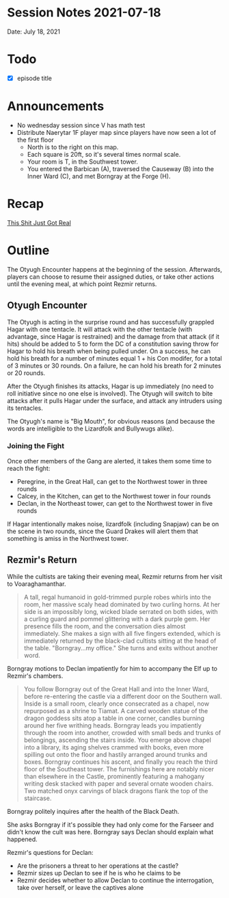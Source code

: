 # Session Notes 2021-07-18

Date: July 18, 2021

# Todo

- [x]  episode title

# Announcements

- No wednesday session since V has math test
- Distribute Naerytar 1F player map since players have now seen a lot of the first floor
    - North is to the right on this map.
    - Each square is 20ft, so it's several times normal scale.
    - Your room is T, in the Southwest tower.
    - You entered the Barbican (A), traversed the Causeway (B) into the Inner Ward (C), and met Borngray at the Forge (H).

# Recap

[This Shit Just Got Real](../../logbook/This%20Shit%20Just%20Got%20Real.md) 

# Outline

The Otyugh Encounter happens at the beginning of the session. Afterwards, players can choose to resume their assigned duties, or take other actions until the evening meal, at which point Rezmir returns.

## Otyugh Encounter

The Otyugh is acting in the surprise round and has successfully grappled Hagar with one tentacle. It will attack with the other tentacle (with advantage, since Hagar is restrained) and the damage from that attack (if it hits) should be added to 5 to form the DC of a constitution saving throw for Hagar to hold his breath when being pulled under. On a success, he can hold his breath for a number of minutes equal 1 + his Con modifer, for a total of 3 minutes or 30 rounds. On a failure, he can hold his breath for 2 minutes or 20 rounds.

After the Otyugh finishes its attacks, Hagar is up immediately (no need to roll initiative since no one else is involved). The Otyugh will switch to bite attacks after it pulls Hagar under the surface, and attack any intruders using its tentacles.

The Otyugh's name is "Big Mouth", for obvious reasons (and because the words are intelligible to the Lizardfolk and Bullywugs alike).

### Joining the Fight

Once other members of the Gang are alerted, it takes them some time to reach the fight:

- Peregrine, in the Great Hall, can get to the Northwest tower in three rounds
- Calcey, in the Kitchen, can get to the Northwest tower in four rounds
- Declan, in the Northeast tower, can get to the Northwest tower in five rounds

If Hagar intentionally makes noise, lizardfolk (including Snapjaw) can be on the scene in two rounds, since the Guard Drakes will alert them that something is amiss in the Northwest tower. 

## Rezmir's Return

While the cultists are taking their evening meal, Rezmir returns from her visit to Voaraghamanthar.

> A tall, regal humanoid in gold-trimmed purple robes whirls into the room, her massive scaly head dominated by two curling horns. At her side is an impossibly long, wicked blade serrated on both sides, with a curling guard and pommel glittering with a dark purple gem. Her presence fills the room, and the conversation dies almost immediately. She makes a sign with all five fingers extended, which is immediately returned by the black-clad cultists sitting at the head of the table. "Borngray...my office." She turns and exits without another word.
> 

Borngray motions to Declan impatiently for him to accompany the Elf up to Rezmir's chambers.

> You follow Borngray out of the Great Hall and into the Inner Ward, before re-entering the castle via a different door on the Southern wall. Inside is a small room, clearly once consecrated as a chapel, now repurposed as a shrine to Tiamat. A carved wooden statue of the dragon goddess sits atop a table in one corner, candles burning around her five writhing heads. Borngray leads you impatiently through the room into another, crowded with small beds and trunks of belongings, ascending the stairs inside. You emerge above chapel into a library, its aging shelves crammed with books, even more spilling out onto the floor and hastily arranged around trunks and boxes. Borngray continues his ascent, and finally you reach the third floor of the Southeast tower. The furnishings here are notably nicer than elsewhere in the Castle, prominently featuring a mahogany writing desk stacked with paper and several ornate wooden chairs. Two matched onyx carvings of black dragons flank the top of the staircase.
> 

Borngray politely inquires after the health of the Black Death.

She asks Borngray if it's possible they had only come for the Farseer and didn't know the cult was here. Borngray says Declan should explain what happened. 

Rezmir's questions for Declan:

- Are the prisoners a threat to her operations at the castle?
- Rezmir sizes up Declan to see if he is who he claims to be
- Rezmir decides whether to allow Declan to continue the interrogation, take over herself, or leave the captives alone